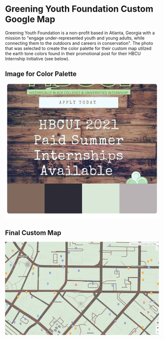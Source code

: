 # Greening Youth Foundation Custom Google Map

Greening Youth Foundation is a non-profit based in Atlanta, Georgia with a mission to "engage under-represented youth and young adults, while connecting them to the outdoors and careers in conservation". The photo that was selected to create the color palette for their custom map utilzed the earth tone colors found in their promotional post for their HBCU Internship Initiative (see below).

## Image for Color Palette
![GYF Custom Map](/GYF_Palette_Inspo.png)

## Final Custom Map
![GYF Custom Map](/GYF_Custom_Map.png)

